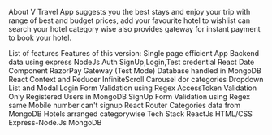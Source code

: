 About
V Travel App suggests you the best stays and enjoy your trip with range of best and budget prices, add your favourite hotel to wishlist can search your hotel category wise also provides gateway for instant payment to book your hotel.

List of features
Features of this version:
Single page efficient App
Backend data using express NodeJs
Auth SignUp,Login,Test credential
React Date Component
RazorPay Gateway (Test Mode)
Database handled in MongoDB
React Context and Reducer
InfiniteScroll
Carousel dor categories
Dropdown List and Modal
Login
Form Validation using Regex
AccessToken Validation
Only Registered Users in MongoDB
SignUp
Form Validation using Regex
same Mobile number can't signup
React Router
Categories data from MongoDB
Hotels arranged categorywise
Tech Stack
ReactJs
HTML/CSS
Express-Node.Js
MongoDB

